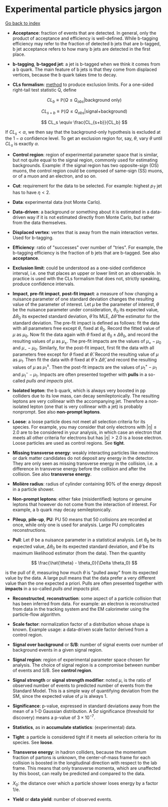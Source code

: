 # Experimental particle physics jargon

[Go back to index](README.md)

- **Acceptance**: fraction of events that are detected. In general, only the product of acceptance
and efficiency is well-defined. While b-tagging efficiency may refer to the fraction of detected
b jets that are b-tagged, b jet acceptance refers to how many b jets are detected in the first place.

- **b-tagging**, **b-tagged jet**: a jet is b-tagged when we think it comes from a b quark. The main
feature of b jets is that they come from displaced vertices, because the b quark takes time to decay.

- **CLs formalism**: [method](https://www.pp.rhul.ac.uk/~cowan/stat/cls/CLsInfo.pdf) to
produce exclusion limits. For a one-sided right-tail test statistic Q, define

$$
CL_b \equiv \mathbb{P}(Q \le Q_{obs} | \text{background only})
$$

$$
CL_{s+b} \equiv \mathbb{P}(Q \le Q_{obs} | \text{signal+background})
$$

$$
CL_s \equiv \frac{CL_{s+b}}{CL_b}
$$

If $CL_s < \alpha$, we then say that the background-only hypothesis is excluded at the $1-\alpha$
confidence level. To get an exclusion region for, say, $\theta$, vary $\theta$ until $CL_s$ is
exactly $\alpha$.

- **Control region**: region of experimental parameter space that is similar, but not quite equal
to the signal region, commonly used for estimating backgrounds. Example: if the signal region has
two opposite-sign (OS) muons, the control region could be composed of same-sign (SS) muons, or of
a muon and an electron, and so on.

- **Cut**: requirement for the data to be selected. For example: highest $p_T$ jet has to have
$\eta < 2$.

- **Data**: experimental data (not Monte Carlo).

- **Data-driven**: a background or something about it is estimated in a data-driven way if it is not
estimated directly from Monte Carlo, but rather from the data themselves.

- **Displaced vertex**: vertex that is away from the main interaction vertex. Used for b-tagging.

- **Efficiency**: ratio of "successes" over number of "tries". For example, the b-tagging efficiency
is the fraction of b jets that are b-tagged. See also **acceptance**.

- **Exclusion limit**: could be understood as a one-sided confidence interval, i.e. one that places
an upper or lower limit on an observable. In practice is used with the CLs formalism that does not,
strictly speaking, produce confidence intervals.

- **Impact**, **pre-fit impact**, **post-fit impact**: a measure of how changing a nuisance parameter
of one standard deviation changes the resulting value of the parameter of interest. Let $\mu$ be
the parameter of interest, $\theta$ be the nuisance parameter under consideration, $\theta_0$ its
expected value, $\Delta \theta_0$ its expected standard deviation, $\hat{\theta}$ its MLE,
$\Delta \hat{\theta}$ the estimator for the standard deviation. The pre-fit impact is defined as
follows: fit the data with all parameters free except $\theta$, fixed at $\theta_0$. Record the
fitted value of $\mu$ as $\mu_0$. Now fit the data again with $\theta$ fixed at
$\theta_0 \pm \Delta \theta_0$, and record the resulting values of $\mu$ as $\mu_\pm$. The pre-fit
impacts are the values of $\mu_+ - \mu_0$ and $\mu_- - \mu_0$. Similarly, for the post-fit impact,
first fit the data with all parameters free except for $\theta$ fixed at $\hat{\theta}$. Record
the resulting value of $\mu$ as $\mu_1$. Then fit the data with $\theta$ fixed at
$\hat{\theta}\pm\Delta\hat{\theta}$, and record the resulting values of $\mu$ as $\mu^{\pm}_1$.
Then the post-fit impacts are the values of $\mu^+_1 - \mu_1$ and $\mu^-_1 - \mu_1$.
Impacts are often presented together with **pulls** in a so-called _pulls and impacts_ plot.

- **Isolated lepton**: the b quark, which is always very boosted in pp colliders due to its low mass,
can decay semileptonically. The resulting leptons are very collinear with the accompanying jet.
Therefore a non-isolated lepton (one that is very collinear with a jet) is probably nonprompt.
See also **non-prompt leptons**.

- **Loose**: a loose particle does not meet all selection criteria for its species. For example,
you may consider that only electrons with $|\eta| \le 2.0$ are to be considered in your analysis, in
which case an electron that meets all other criteria for electrons but has $|\eta| > 2.0$ is a
loose electron. Loose particles are used as control regions. See **tight**.

- **Missing transverse energy**: weakly interacting particles like neutrinos or dark matter
candidates do not deposit any energy in the detector. They are only seen as missing transverse energy
in the collision, i.e. a difference in transverse energy before the collision and after the collision.
See also **transverse energy**.

- **Molière radius**: radius of cylinder containing 90% of the energy deposit in a particle shower.

- **Non-prompt leptons**: either fake (misidentified) leptons or genuine leptons that however do
not come from the interaction of interest. For example, a b quark may decay semileptonically.

- **Pileup**, **pile-up**, **PU**: PU 50 means that 50 collisions are recorded at once, while
only one is used for analysis. Large PU complicates reconstructions.

- **Pull**: Let $\theta$ be a nuisance parameter in a statistical analysis. Let $\theta_0$ be its
expected value, $\Delta \theta_0$ be its expected standard deviation, and $\hat{\theta}$ be its
maximum likelihood estimator (from the data). Then the quantity

$$
\frac{\hat{\theta} - \theta_0}{\Delta \theta_0}
$$

is the pull of $\theta$, measuring how much $\theta$ is "pulled away" from its expected value
by the data. A large pull means that the data prefer a very different value than the one
expected a priori.
Pulls are often presented together with **impacts** in a so-called _pulls and impacts_ plot.

- **Reconstructed**, **reconstruction**: some aspect of a particle collision that has been inferred
from data. For example: an electron is reconstructed from data in the tracking system and the EM
calorimeter using the particle-flow algorithm.

- **Scale factor**: normalization factor of a distribution whose shape is known. Example usage: a
data-driven scale factor derived from a control region.

- **Signal over background** or **S/B**: number of signal events over number of background events
in a given signal region.

- **Signal region**: region of experimental parameter space chosen for analysis. The choice of signal
region is a compromise between number of events and S/B. See **control region**.

- **Signal strength** or **signal strength modifier**: noted $\mu$, is the ratio of observed number
of events to predicted number of events from the Standard Model. This is a simple way of quantifying
deviation from the SM, since the expected value of $\mu$ is always 1.

- **Significance**: p-value, expressed in standard deviations away from the mean of a 1-D Gaussian
distribution. A $5\sigma$ significance (threshold for discovery) means a p-value of $3\times 10^{-7}$.

- **Statistics**, as in **accumulate statistics**: (experimental) data.

- **Tight**: a particle is considered tight if it meets all selection criteria for its species.
See **loose**.

- **Transverse energy**: in hadron colliders, because the momentum fraction of partons is unknown,
the center-of-mass frame for each collision is boosted in the longitudinal direction with respect
to the lab frame. This means that only transverse momenta, which are unaffected by this boost, can
really be predicted and compared to the data.

- $X_0$: the distance over which a particle shower loses energy by a factor 1/e.

- **Yield** or **data yield**: number of observed events.
